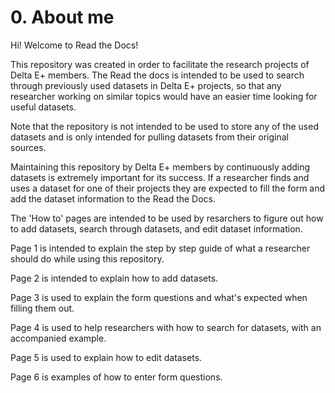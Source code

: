 # **0. About me**

Hi! Welcome to Read the Docs!

This repository was created in order to facilitate the research projects of Delta E+ members. The Read the docs is intended to be used to search through previously used datasets in Delta E+ projects, so that any researcher working on similar topics would have an easier time looking for useful datasets.

Note that the repository is not intended to be used to store any of the used datasets and is only intended for pulling datasets from their original sources.

Maintaining this repository by Delta E+ members by continuously adding datasets is extremely important for its success. If a researcher finds and uses a dataset for one of their projects they are expected to fill the form and add the dataset information to the Read the Docs.

The 'How to' pages are intended to be used by resarchers to figure out how to add datasets, search through datasets, and edit dataset information.

Page 1 is intended to explain the step by step guide of what a researcher should do while using this repository.

Page 2 is intended to explain how to add datasets.

Page 3 is used to explain the form questions and what's expected when filling them out.

Page 4 is used to help researchers with how to search for datasets, with an accompanied example.

Page 5 is used to explain how to edit datasets.

Page 6 is examples of how to enter form questions.
